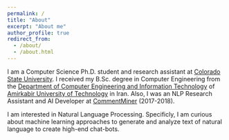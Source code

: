 ```yaml
---
permalink: /
title: "About"
excerpt: "About me"
author_profile: true
redirect_from: 
  - /about/
  - /about.html
---
```


I am a Computer Science Ph.D. student and research assistant at [Colorado State University](https://www.colostate.edu). I received my B.Sc. degree in Computer Engineering from the [Department of Computer Engineering and Information Technology](http://ceit.aut.ac.ir/autcms/home.htm?depurl=computer-engineering&lang=en) of [Amirkabir University of Technology](http://aut.ac.ir/aut/) in Iran. Also, I was an NLP Research Assistant and AI Developer at [CommentMiner](http://www.commentminer.ir/) (2017-2018).

I am interested in Natural Language Processing. Specificly, I am curious about machine learning approaches to generate and analyze text of natural language to create high-end chat-bots.
